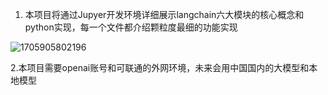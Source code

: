 1. 本项目将通过Jupyer开发环境详细展示langchain六大模块的核心概念和python实现，每一个文件都介绍颗粒度最细的功能实现
   
![1705905802196](https://github.com/jerry1900/jupyter/assets/5378029/9bc0b662-4022-454f-84bb-206d6e4ccdb8)


2.本项目需要openai账号和可联通的外网环境，未来会用中国国内的大模型和本地模型

